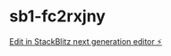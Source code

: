 # sb1-fc2rxjny

[Edit in StackBlitz next generation editor ⚡️](https://stackblitz.com/~/github.com/ghifarimga31-dotcom/sb1-fc2rxjny)